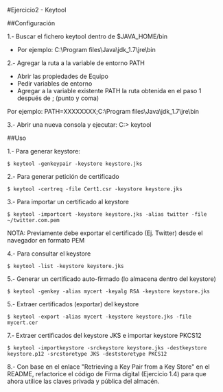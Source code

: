 #Ejercicio2 - Keytool

##Configuración

1.- Buscar el fichero keytool dentro de $JAVA_HOME/bin
- Por ejemplo: C:\Program files\Java\jdk_1.7\jre\bin

2.- Agregar la ruta a la variable de entorno PATH
- Abrir las propiedades de Equipo
- Pedir variables de entorno
- Agregar a la variable existente PATH la ruta obtenida en el paso 1 después de ; (punto y coma)

Por ejemplo:
PATH=XXXXXXXX;C:\Program files\Java\jdk_1.7\jre\bin

3.- Abrir una nueva consola y ejecutar:
C:\> keytool

##Uso

1.- Para generar keystore: 
```
$ keytool -genkeypair -keystore keystore.jks
```

2.- Para generar petición de certificado 
```
$ keytool -certreq -file Cert1.csr -keystore keystore.jks
```

3.- Para importar un certificado al keystore 
```
$ keytool -importcert -keystore keystore.jks -alias twitter -file ~/twitter.com.pem
```

NOTA: Previamente debe exportar el certificado (Ej. Twitter) desde el navegador en formato PEM

4.- Para consultar el keystore 
```
$ keytool -list -keystore keystore.jks
```

5.- Generar un certificado auto-firmado (lo almacena dentro del keystore) 
```
$ keytool -genkey -alias mycert -keyalg RSA -keystore keystore.jks
```

5.- Extraer certificados (exportar) del keystore 
```
$ keytool -export -alias mycert -keystore keystore.jks -file mycert.cer
```

7.- Extraer certificados del keystore JKS e importar keystore PKCS12
```
$ keytool -importkeystore -srckeystore keystore.jks -destkeystore keystore.p12 -srcstoretype JKS -deststoretype PKCS12 
```

8.- Con base en el enlace "Retrieving a Key Pair from a Key Store" en el README, refactorice el código de Firma digital (Ejercicio 1.4) para que ahora utilice las claves privada y pública del almacén.

